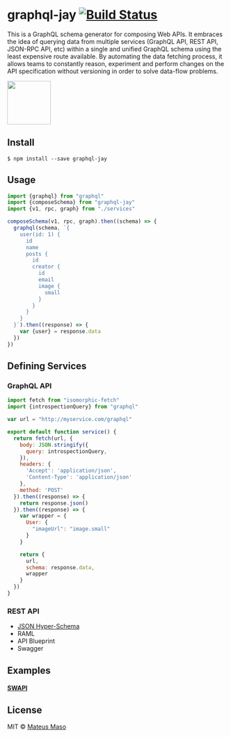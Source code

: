 # graphql-jay [![Build Status](https://travis-ci.org/mateusmaso/graphql-jay.svg?branch=master)](https://travis-ci.org/mateusmaso/graphql-jay)

This is a GraphQL schema generator for composing Web APIs. It embraces the idea of querying data from multiple services (GraphQL API, REST API, JSON-RPC API, etc) within a single and unified GraphQL schema using the least expensive route available. By automating the data fetching process, it allows teams to constantly reason, experiment and perform changes on the API specification without versioning in order to solve data-flow problems.

<img src="http://www.hbw.com/sites/default/files/styles/large_a/public/figures/hbw14/jpg/14_31_026_Cyanocorax%20caeruleus_cerulean.jpg" width=100 />

## Install

```
$ npm install --save graphql-jay
```

## Usage

```javascript
import {graphql} from "graphql"
import {composeSchema} from "graphql-jay"
import {v1, rpc, graph} from "./services"

composeSchema(v1, rpc, graph).then((schema) => {
  graphql(schema, `{
    user(id: 1) {
      id
      name
      posts {
        id
        creator {
          id
          email
          image {
            small
          }
        }
      }
    }
  }`).then((response) => {
    var {user} = response.data
  })
})
```

## Defining Services

### GraphQL API

```javascript
import fetch from "isomorphic-fetch"
import {introspectionQuery} from "graphql"

var url = "http://myservice.com/graphql"

export default function service() {
  return fetch(url, {
    body: JSON.stringify({
      query: introspectionQuery,
    }),
    headers: {
      'Accept': 'application/json',
      'Content-Type': 'application/json'
    },
    method: 'POST'
  }).then((response) => {
    return response.json()
  }).then((response) => {
    var wrapper = {
      User: {
        "imageUrl": "image.small"
      }
    }

    return {
      url,
      schema: response.data,
      wrapper
    }
  })
}
```

### REST API

- [JSON Hyper-Schema](https://www.github.com/mateusmaso/graphql-jay-hyperschema)
- RAML
- API Blueprint
- Swagger

## Examples

#### [SWAPI](https://www.github.com/mateusmaso/graphql-jay/tree/master/research/todomvc)

## License

MIT © [Mateus Maso](http://www.mateusmaso.com)
